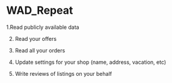 # WAD_Repeat

1.Read publicly available data

2. Read your offers

3. Read all your orders

4. Update settings for your shop (name, address, vacation, etc)

5. Write reviews of listings on your behalf
